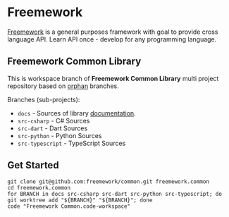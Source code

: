 # Freemework

[Freemework](https://docs.freemework.org) is a general purposes framework with goal to provide cross language API. Learn API once - develop for any programming language.

## Freemework Common Library

This is workspace branch of **Freemework Common Library** multi project repository based on [orphan](https://git-scm.com/docs/git-checkout#Documentation/git-checkout.txt---orphanltnew-branchgt) branches.

Branches (sub-projects):

* `docs` - Sources of library [documentation](https://docs.freemework.org/common).
* `src-csharp` - C# Sources
* `src-dart` - Dart Sources
* `src-python` - Python Sources
* `src-typescript` - TypeScript Sources

## Get Started

```shell
git clone git@github.com:freemework/common.git freemework.common
cd freemework.common
for BRANCH in docs src-csharp src-dart src-python src-typescript; do git worktree add "${BRANCH}" "${BRANCH}"; done
code "Freemework Common.code-workspace"
```
